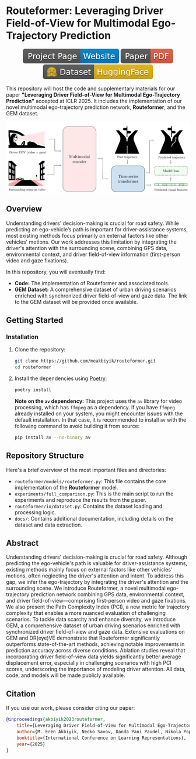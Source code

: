 # Routeformer: Leveraging Driver Field-of-View for Multimodal Ego-Trajectory Prediction

<div align="center">

[![Website](docs/imgs/badges/badge_project_page.svg)](https://meakbiyik.com/routeformer/)
[![Paper](docs/imgs/badges/badge_pdf.svg)](https://arxiv.org/abs/2312.08558)
[![Dataset](docs/imgs/badges/badge_dataset.svg)](https://huggingface.co/datasets/meakbiyik/GEM_gaze-assisted-ego-motion-in-driving)

</div>

This repository will host the code and supplementary materials for our paper **"Leveraging Driver Field-of-View for Multimodal Ego-Trajectory Prediction"** accepted at ICLR 2025. It includes the implementation of our novel multimodal ego-trajectory prediction network, **Routeformer**, and the GEM dataset.

<!-- limit to max-width of 400px -->

<div align="center">
<img src="docs/imgs/model.png" alt="Figure" style="max-width:auto; max-height:300px;" />
</div>

## Overview

Understanding drivers' decision-making is crucial for road safety. While predicting an ego-vehicle’s path is important for driver-assistance systems, most existing methods focus primarily on external factors like other vehicles' motions. Our work addresses this limitation by integrating the driver's attention with the surrounding scene, combining GPS data, environmental context, and driver field-of-view information (first-person video and gaze fixations).

In this repository, you will eventually find:

- **Code:** The implementation of Routeformer and associated tools.
- **GEM Dataset:** A comprehensive dataset of urban driving scenarios enriched with synchronized driver field-of-view and gaze data. The link to the GEM dataset will be provided once available.

## Getting Started

### Installation

1. Clone the repository:

    ```bash
    git clone https://github.com/meakbiyik/routeformer.git
    cd routeformer
    ```

2. Install the dependencies using [Poetry](https://python-poetry.org/):

    ```bash
    poetry install
    ```

    **Note on the `av` dependency:** This project uses the `av` library for video processing, which has `ffmpeg` as a dependency. If you have `ffmpeg` already installed on your system, you might encounter issues with the default installation. In that case, it is recommended to install `av` with the following command to avoid building it from source:

    ```bash
    pip install av --no-binary av
    ```

## Repository Structure

Here's a brief overview of the most important files and directories:

- `routeformer/models/routeformer.py`: This file contains the core implementation of the **Routeformer** model.
- `experiments/full_comparison.py`: This is the main script to run the experiments and reproduce the results from the paper.
- `routeformer/io/dataset.py`: Contains the dataset loading and processing logic.
- `docs/`: Contains additional documentation, including details on the dataset and data extraction.

## Abstract

Understanding drivers' decision-making is crucial for road safety. Although predicting the ego-vehicle's path is valuable for driver-assistance systems, existing methods mainly focus on external factors like other vehicles' motions, often neglecting the driver's attention and intent. To address this gap, we infer the ego-trajectory by integrating the driver's attention and the surrounding scene. We introduce Routeformer, a novel multimodal ego-trajectory prediction network combining GPS data, environmental context, and driver field-of-view—comprising first-person video and gaze fixations. We also present the Path Complexity Index (PCI), a new metric for trajectory complexity that enables a more nuanced evaluation of challenging scenarios. To tackle data scarcity and enhance diversity, we introduce GEM, a comprehensive dataset of urban driving scenarios enriched with synchronized driver field-of-view and gaze data. Extensive evaluations on GEM and DR(eye)VE demonstrate that Routeformer significantly outperforms state-of-the-art methods, achieving notable improvements in prediction accuracy across diverse conditions. Ablation studies reveal that incorporating driver field-of-view data yields significantly better average displacement error, especially in challenging scenarios with high PCI scores, underscoring the importance of modeling driver attention. All data, code, and models will be made publicly available.

## Citation

If you use our work, please consider citing our paper:

```bibtex
@inproceedings{akbiyik2023routeformer,
    title={Leveraging Driver Field-of-View for Multimodal Ego-Trajectory Prediction},
    author={M. Eren Akbiyik, Nedko Savov, Danda Pani Paudel, Nikola Popovic, Christian Vater, Otmar Hilliges, Luc Van Gool, Xi Wang},
    booktitle={International Conference on Learning Representations},
    year={2025}
}
